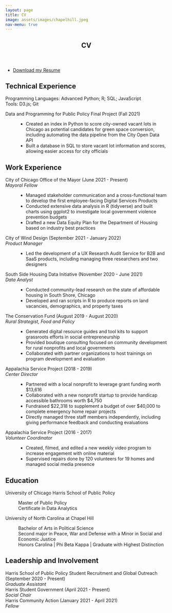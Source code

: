 ```yaml
---
layout: page
title: CV
image: assets/images/chapelhill.jpeg
nav-menu: true
---
```


<!-- Main -->
<div id="main" class="alt">

<!-- One -->
<section id="one">
	<div class="inner">
		<header class="major">
			<h1>CV</h1>
		</header>

<!-- Content -->
<ul class="actions">
	<li><a href="Hirschy_Isabelle_Resume.pdf" class="button icon fa-download">Download my Resume</a></li>
</ul>
		<h2>Technical Experience</h2>
		<p>Programming Languages: Advanced Python; R; SQL; JavaScript <br> Tools: D3.js; Git</p>
		<dl>
	<dt>Data and Programming for Public Policy Final Project (Fall 2021)</dt>
	<dd>
		<ul>
			<li>Created an index in Python to score city-owned vacant lots in Chicago as potential candidates for green space conversion, including automating the data pipeline from the City Open Data API</li>
			<li>Built a database in SQL to store vacant lot information and scores, allowing easier access for city officials</li>
		</ul>
	</dd>		
<h2>Work Experience</h2>
		<dl>
	<dt>City of Chicago Office of the Mayor (June 2021 - Present)<br> <em>Mayoral Fellow</em></dt>
	<dd>
		<ul>
			<li>Managed stakeholder communication and a cross-functional team to develop the first employee-facing Digital Services Products</li>
			<li>Conducted extensive data analysis in R (tidyverse) and built charts using ggplot2 to investigate local government violence prevention budgets
</li>
			<li>Drafted a new Data Equity Plan for the Department of Housing based on industry best practices</li>
		</ul>
	</dd>	
		<d1>
			<dt>City of Wind Design (September 2021 - January 2022) <br> <em>Product Manager</em></dt>
		<dd>
			<ul>
				<li>Led the development of a UX Research Audit Service for B2B and SaaS products, including managing three researchers and two designers</li>
			</ul>
			</dd>
		<d1>
		<dt>South Side Housing Data Initiative (November 2020 - June 2021) <br> <em>Data Analyst</em></dt>
		<dd>
			<ul>
				<li>Conducted community-lead research on the state of affordable housing in South Shore, Chicago</li>
				<li>Developed and ran scripts in R to produce reports on land vacancies, demographics, and property taxes</li>
			</ul>
			</dd>
		<d1>
		<dt>The Conservation Fund (August 2019 - August 2020) <br> <em>Rural Strategist, Food and Policy</em></dt>
		<dd>
			<ul>
				<li>Generated digital resource guides and tool kits to support grassroots efforts in social entrepreneurship</li>
				<li>Provided boutique consulting focused on community development for rural nonprofits and local governments</li>
				<li>Collaborated with partner organizations to host trainings on program development and evaluation</li>
			</ul>
			</dd>
		<d1>
		<dt>Appalachia Service Project (2018 - 2019) <br> <em>Center Director</em></dt>
		<dd>
			<ul>
				<li>Partnered with a local nonprofit to leverage grant funding worth $13,616</li>
				<li>Collaborated with a new nonprofit startup to provide handicap accessible bathrooms worth $4,750</li>
				<li>Fundraised $22,318 to supplement a budget of over $40,000 to complete emergency home repair projects </li>
				<li>Directly managed three staff members independently, including giving performance feedback and conducting evaluations</li>			
			</ul>
			</dd>
		<d1>
		<dt>Appalachia Service Project (2016 - 2017) <br> <em>Volunteer Coordinator</em></dt>
		<dd>
			<ul>
				<li>Created, filmed, and edited a new weekly video program to increase engagement with online material</li>
				<li>Supervised repairs done by 120 volunteers for 19 homes and managed social media presence</li>		
			</ul>
			</dd>
		<h2>Education</h2>
		<dl>
	<dt>University of Chicago Harris School of Public Policy</dt>
	<dd>
		<p>Master of Public Policy <br> Certificate in Data Analytics</p>
	</dd>
	<dt>University of North Carolina at Chapel Hill</dt>
	<dd>
		<p>Bachelor of Arts in Political Science<br>Second major in Peace, War and Defense with a Minor in Social and Economic Justice<br>Honors Carolina | Phi Beta Kappa | Graduate with Highest Distinction</p>
	</dd><h2>Leadership and Involvement</h2>
		<dt>Harris School of Public Policy Student Recruitment and Global Outreach (September 2020 - Present) <br> <em>Graduate Assistant</em></dt>
		<dd>
			</dd>		
		<dt>Harris Student Government (April 2021 - Present) <br> <em>Social Chair</em></dt>
		<dd>
			</dd>		
		<dt>Harris Community Action (January 2021 - April 2021) <br> <em>Fellow</em></dt>
		<dd>
			</dd>	
